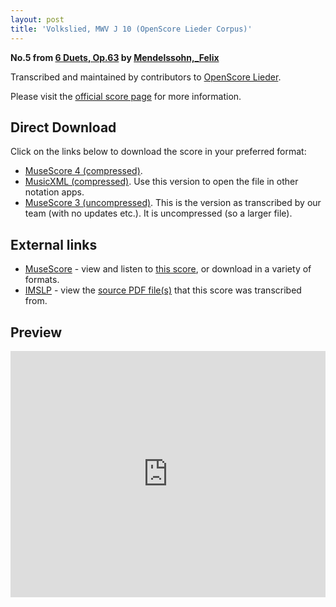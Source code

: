 ```yaml
---
layout: post
title: 'Volkslied, MWV J 10 (OpenScore Lieder Corpus)'
---
```


__No.5 from [6 Duets, Op.63](https://fourscoreandmore.org/openscore/lieder/Mendelssohn,_Felix/6_Duets,_Op.63/) by [Mendelssohn,_Felix](https://fourscoreandmore.org/openscore/lieder/Mendelssohn,_Felix)__

Transcribed and maintained by contributors to [OpenScore Lieder].

Please visit the [official score page] for more information.

[official score page]: https://musescore.com/openscore-lieder-corpus/scores/7374854
[OpenScore Lieder]: https://musescore.com/openscore-lieder-corpus

## Direct Download

Click on the links below to download the score in your preferred format:
- [MuseScore 4 (compressed)](https://github.com/openscore/lieder/blob/main/scores/Mendelssohn,_Felix/6_Duets,_Op.63/5_Volkslied,_MWV_J_10/lc7374854.mscz?raw=true).
- [MusicXML (compressed)](https://github.com/openscore/lieder/blob/main/scores/Mendelssohn,_Felix/6_Duets,_Op.63/5_Volkslied,_MWV_J_10/lc7374854.mxl?raw=true). Use this version to open the file in other notation apps.
- [MuseScore 3 (uncompressed)](https://github.com/openscore/lieder/blob/main/scores/Mendelssohn,_Felix/6_Duets,_Op.63/5_Volkslied,_MWV_J_10/lc7374854.mscx?raw=true). This is the version as transcribed by our team (with no updates etc.). It is uncompressed (so a larger file).

## External links

- [MuseScore] - view and listen to [this score][MuseScore], or download in a variety of formats.
- [IMSLP] - view the [source PDF file(s)][IMSLP] that this score was transcribed from.

[MuseScore]: https://musescore.com/score/7374854
[IMSLP]: https://imslp.org/wiki/Special:ReverseLookup/43916

## Preview

<iframe width="100%" height="394" src="https://musescore.com/openscore-lieder-corpus/scores/7374854/embed" frameborder="0" allowfullscreen allow="autoplay; fullscreen"></iframe>
